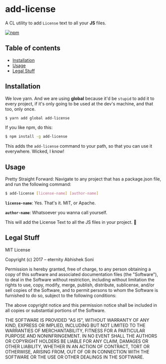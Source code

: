 # add-license
A CL utility to add `License` text to all your **JS** files.

[![npm](https://img.shields.io/npm/dm/add-license.svg?style=flat-square)](https://www.npmjs.com/package/add-license)

## Table of contents

* [Installation](#installation)
* [Usage](#usage)
* [Legal Stuff](#legal-stuff)

## Installation

We love yarn. And we are using **global** because it'd be `stupid` to add it to every project, if it's only going to be used at the dev's machine, and that too, only once.


```bash
$ yarn add global add-license
```

If you like npm, do this:

```bash
$ npm install -g add-license
```
This adds the `add-license` command to your path, so that you can use it everywhere. Wicked, I know!

## Usage

Pretty Straight Forward: Navigate to any project that has a package.json file, and run the following command:

```bash
$ add-license [license-name] [author-name]
```

**`license-name`**: Yes. That's it. MIT, or Apache.

**`author-name`**: Whatsoever you wanna call yourself.

This will add the License Text to all the JS files in your project. :tada:

## Legal Stuff

MIT License

Copyright (c) 2017 &ndash; eternity Abhishek Soni

Permission is hereby granted, free of charge, to any person obtaining a copy
of this software and associated documentation files (the "Software"), to deal
in the Software without restriction, including without limitation the rights
to use, copy, modify, merge, publish, distribute, sublicense, and/or sell
copies of the Software, and to permit persons to whom the Software is
furnished to do so, subject to the following conditions:

The above copyright notice and this permission notice shall be included in all
copies or substantial portions of the Software.

THE SOFTWARE IS PROVIDED "AS IS", WITHOUT WARRANTY OF ANY KIND, EXPRESS OR
IMPLIED, INCLUDING BUT NOT LIMITED TO THE WARRANTIES OF MERCHANTABILITY,
FITNESS FOR A PARTICULAR PURPOSE AND NONINFRINGEMENT. IN NO EVENT SHALL THE
AUTHORS OR COPYRIGHT HOLDERS BE LIABLE FOR ANY CLAIM, DAMAGES OR OTHER
LIABILITY, WHETHER IN AN ACTION OF CONTRACT, TORT OR OTHERWISE, ARISING FROM,
OUT OF OR IN CONNECTION WITH THE SOFTWARE OR THE USE OR OTHER DEALINGS IN THE
SOFTWARE.